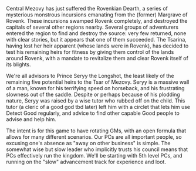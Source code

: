 Central Mezovy has just suffered the Rovenkian Dearth, a series of mysterious monstrous incursions emanating from the (former) Margrave of Rovenk. These incursions swamped Rovenk completely, and destroyed the capitals of several other regions nearby. Several groups of adventurers entered the region to find and destroy the source: very few returned, none with clear stories, but it appears that one of them succeeded. The Tsarina, having lost her heir apparent (whose lands were in Rovenk), has decided to test his remaining heirs for fitness by giving them control of the lands around Rovenk, with a mandate to revitalize them and clear Rovenk itself of its blights.

We're all advisors to Prince Seryy the Longshot, the least likely of the remaining five potential heirs to the Tsar of Mezovy. Seryy is a massive wall of a man, known for his terrifying speed on horseback, and his frustrating slowness out of the saddle. Despite or perhaps because of his plodding nature, Seryy was raised by a wise tutor who rubbed off on the child. This tutor (a cleric of a good god tbd later) left him with a circlet that lets him use Detect Good regularly, and advice to find other capable Good people to advise and help him.

The intent is for this game to have rotating GMs, with an open formula that allows for many different scenarios. Our PCs are all important people, so excusing one's absence as "away on other business" is simple. The somewhat wise but slow leader who implicitly trusts his council means that PCs effectively run the kingdom. We'll be starting with 5th level PCs, and running on the "slow" advancement track for experience and loot.
 
